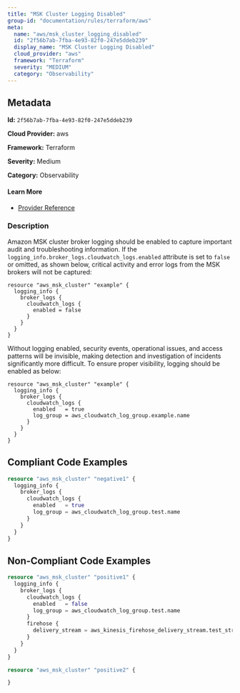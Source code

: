 ```yaml
---
title: "MSK Cluster Logging Disabled"
group-id: "documentation/rules/terraform/aws"
meta:
  name: "aws/msk_cluster_logging_disabled"
  id: "2f56b7ab-7fba-4e93-82f0-247e5ddeb239"
  display_name: "MSK Cluster Logging Disabled"
  cloud_provider: "aws"
  framework: "Terraform"
  severity: "MEDIUM"
  category: "Observability"
---
```

## Metadata

**Id:** `2f56b7ab-7fba-4e93-82f0-247e5ddeb239`

**Cloud Provider:** aws

**Framework:** Terraform

**Severity:** Medium

**Category:** Observability

#### Learn More

 - [Provider Reference](https://registry.terraform.io/providers/hashicorp/aws/latest/docs/resources/msk_cluster#broker_logs)

### Description

 Amazon MSK cluster broker logging should be enabled to capture important audit and troubleshooting information. If the `logging_info.broker_logs.cloudwatch_logs.enabled` attribute is set to `false` or omitted, as shown below, critical activity and error logs from the MSK brokers will not be captured: 

```
resource "aws_msk_cluster" "example" {
  logging_info {
    broker_logs {
      cloudwatch_logs {
        enabled = false
      }
    }
  }
}
```

Without logging enabled, security events, operational issues, and access patterns will be invisible, making detection and investigation of incidents significantly more difficult. To ensure proper visibility, logging should be enabled as below:

```
resource "aws_msk_cluster" "example" {
  logging_info {
    broker_logs {
      cloudwatch_logs {
        enabled   = true
        log_group = aws_cloudwatch_log_group.example.name
      }
    }
  }
}
```


## Compliant Code Examples
```terraform
resource "aws_msk_cluster" "negative1" {  
  logging_info {
    broker_logs {
      cloudwatch_logs {
        enabled   = true
        log_group = aws_cloudwatch_log_group.test.name
      }
    }
  }
}
```
## Non-Compliant Code Examples
```terraform
resource "aws_msk_cluster" "positive1" {
  logging_info {
    broker_logs {
      cloudwatch_logs {
        enabled   = false
        log_group = aws_cloudwatch_log_group.test.name
      }
      firehose {
        delivery_stream = aws_kinesis_firehose_delivery_stream.test_stream.name
      }
    }
  }
}

resource "aws_msk_cluster" "positive2" {

}

```